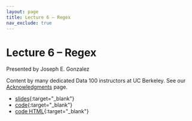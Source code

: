 ```yaml
---
layout: page
title: Lecture 6 – Regex
nav_exclude: true
---
```


# Lecture 6 – Regex

Presented by Joseph E. Gonzalez 

Content by many dedicated Data 100 instructors at UC Berkeley. See our [Acknowledgments](../../acks) page.

- [slides](https://docs.google.com/presentation/d/1wja9GN0MExL901QyunLytr1QBY1BEYdrUqdw_vskc1w/edit?usp=sharing){:target="_blank"}
- [code](https://data100.datahub.berkeley.edu/hub/user-redirect/git-pull?repo=https%3A%2F%2Fgithub.com%2FDS-100%2Fsp24-student&urlpath=lab%2Ftree%2Fsp24-student%2Flecture%2Flec06%2Flec06.ipynb&branch=main){:target="_blank"}
- [code HTML](../../resources/assets/lectures/lec06/lec06.html){:target="_blank"}

